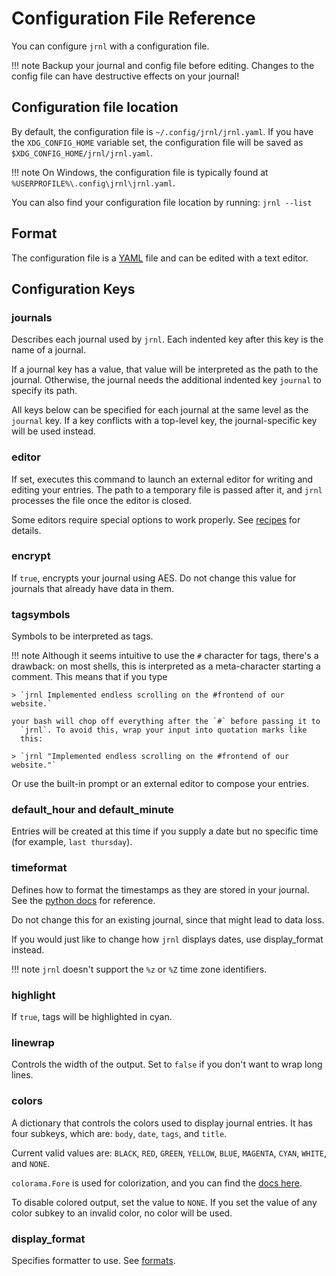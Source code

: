 # Configuration File Reference

You can configure `jrnl` with a configuration file.

!!! note
    Backup your journal and config file before editing. Changes to the config file
    can have destructive effects on your journal!

## Configuration file location
By default, the configuration file is `~/.config/jrnl/jrnl.yaml`.
If you have the `XDG_CONFIG_HOME` variable set, the configuration
file will be saved as `$XDG_CONFIG_HOME/jrnl/jrnl.yaml`.

!!! note
    On Windows, the configuration file is typically found at
    `%USERPROFILE%\.config\jrnl\jrnl.yaml`.

You can also find your configuration file location by running:
`jrnl --list`

## Format
The configuration file is a [YAML](https://yaml.org/) file and can be edited with
a text editor.

## Configuration Keys

### journals

Describes each journal used by `jrnl`. Each indented key after this key is
the name of a journal.

If a journal key has a value, that value will be interpreted as the path
to the journal. Otherwise, the journal needs the additional indented key
`journal` to specify its path.

All keys below can be specified for each journal at the same level as the
`journal` key. If a key conflicts with a top-level key, the journal-specific
key will be used instead.

### editor
If set, executes this command to launch an external editor for
writing and editing your entries. The path to a temporary file
is passed after it, and `jrnl` processes the file once
the editor is closed.

Some editors require special options to work properly. See
[recipes](recipes.md) for details.

### encrypt
If `true`, encrypts your journal using AES. Do not change this
value for journals that already have data in them.

### tagsymbols
Symbols to be interpreted as tags.

!!! note
    Although it seems intuitive to use the `#`
    character for tags, there's a drawback: on most shells, this is
    interpreted as a meta-character starting a comment. This means that if
    you type

    > `jrnl Implemented endless scrolling on the #frontend of our website.`

    your bash will chop off everything after the `#` before passing it to
      `jrnl`. To avoid this, wrap your input into quotation marks like
      this:

    > `jrnl "Implemented endless scrolling on the #frontend of our website."`

  Or use the built-in prompt or an external editor to compose your
  entries.

### default_hour and default_minute
Entries will be created at this time if you supply a date but no specific time (for example, `last thursday`).

### timeformat
Defines how to format the timestamps as they are stored in your journal.
See the [python docs](http://docs.python.org/library/time.html#time.strftime) for reference.

Do not change this for an existing journal, since that might lead
to data loss.

If you would just like to change how `jrnl` displays dates,
use display_format instead.

!!! note
    `jrnl` doesn't support the `%z` or `%Z` time zone identifiers.

### highlight
If `true`, tags will be highlighted in cyan.

### linewrap
Controls the width of the output. Set to `false` if you don't want to
wrap long lines.

### colors
A dictionary that controls the colors used to display journal entries.
It has four subkeys, which are: `body`, `date`, `tags`, and `title`.

Current valid values are: `BLACK`, `RED`, `GREEN`, `YELLOW`, `BLUE`,
`MAGENTA`, `CYAN`, `WHITE`, and `NONE`.

`colorama.Fore` is used for colorization, and you can find the [docs here](https://github.com/tartley/colorama#colored-output).

To disable colored output, set the value to `NONE`. If you set the value of any color subkey to an invalid color, no color will be used.

### display_format
Specifies formatter to use. See [formats](formats.md).
